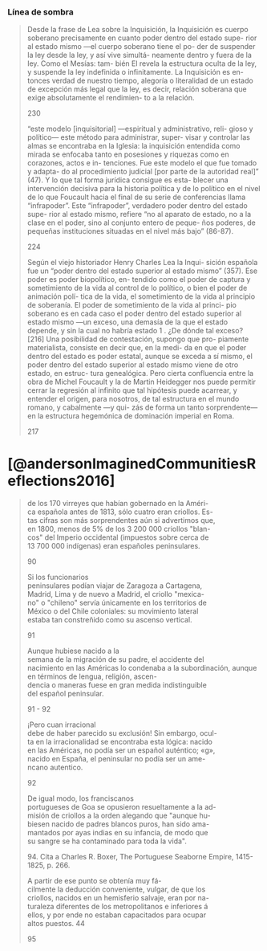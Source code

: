 ### Línea de sombra

> Desde la frase de Lea sobre la Inquisición, la Inquisición es cuerpo soberano precisamente en cuanto poder dentro del estado supe- rior al estado mismo —el cuerpo soberano tiene el po- der de suspender la ley desde la ley, y así vive simultá- neamente dentro y fuera de la ley. Como el Mesías: tam- bién El revela la estructura oculta de la ley, y suspende la ley indefinida o infinitamente. La Inquisición es en- tonces verdad de nuestro tiempo, alegoría o literalidad de un estado de excepción más legal que la ley, es decir, relación soberana que exige absolutamente el rendimien- to a la relación.
> 
> 230
> 
> “este modelo \[inquisitorial\] —espiritual y administrativo, reli- gioso y político— este método para administrar, super- visar y controlar las almas se encontraba en la Iglesia: la inquisición entendida como mirada se enfocaba tanto en posesiones y riquezas como en corazones, actos e in- tenciones. Fue este modelo el que fue tomado y adapta- do al procedimiento judicial \[por parte de la autoridad real\]” (47). Y lo que tal forma jurídica consigue es esta- blecer una intervención decisiva para la historia política y de lo político en el nivel de lo que Foucault hacia el final de su serie de conferencias llama “infrapoder”. Este “infrapoder”, verdadero poder dentro del estado supe- rior al estado mismo, refiere “no al aparato de estado, no a la clase en el poder, sino al conjunto entero de peque- ños poderes, de pequeñas instituciones situadas en el nivel más bajo” (86-87).
> 
> 224
> 
> Según el viejo historiador Henry Charles Lea la Inqui- sición española fue un “poder dentro del estado superior al estado mismo” (357). Ese poder es poder biopolítico, en- tendido como el poder de captura y sometimiento de la vida al control de lo político, o bien el poder de animación polí- tica de la vida, el sometimiento de la vida al principio de soberanía. El poder de sometimiento de la vida al princi- pio soberano es en cada caso el poder dentro del estado superior al estado mismo —un exceso, una demasía de la que el estado depende, y sin la cual no habría estado 1 . ¿De dónde tal exceso? \[216\] Una posibilidad de contestación, supongo que pro- piamente materialista, consiste en decir que, en la medi- da en que el poder dentro del estado es poder estatal, aunque se exceda a sí mismo, el poder dentro del estado superior al estado mismo viene de otro estado, en estruc- tura genealógica. Pero cierta confluencia entre la obra de Michel Foucault y la de Martin Heidegger nos puede permitir cerrar la regresión al infinito que tal hipótesis puede acarrear, y entender el origen, para nosotros, de tal estructura en el mundo romano, y cabalmente —y qui- zás de forma un tanto sorprendente— en la estructura hegemónica de dominación imperial en Roma.
> 
> 217


# [@andersonImaginedCommunitiesReflections2016]

> de los 170 virreyes que habían gobernado en la Améri-  
> ca española antes de 1813, sólo cuatro eran criollos. Es-  
> tas cifras son más sorprendentes aún si advertimos que,  
> en 1800, menos de 5% de los 3 200 000 criollos "blan-  
> cos" del Imperio occidental (impuestos sobre cerca de  
> 13 700 000 indígenas) eran españoles peninsulares.
> 
> 90
> 
> Si los funcionarios  
> peninsulares podían viajar de Zaragoza a Cartagena,  
> Madrid, Lima y de nuevo a Madrid, el criollo "mexica-  
> no" o "chileno" servía únicamente en los territorios de  
> México o del Chile coloniales: su movimiento lateral  
> estaba tan constreñido como su ascenso vertical.
> 
> 91
> 
> Aunque hubiese nacido a la  
> semana de la migración de su padre, el accidente del  
> nacimiento en las Américas lo condenaba a la subordinación, aunque en términos de lengua, religión, ascen-  
> dencia o maneras fuese en gran medida indistinguible  
> del español peninsular.
> 
> 91 - 92
> 
> ¡Pero cuan irracional  
> debe de haber parecido su exclusión! Sin embargo, ocul-  
> ta en la irracionalidad se encontraba esta lógica: nacido  
> en las Américas, no podía ser un español auténtico; «g»,  
> nacido en España, el peninsular no podía ser un ame-  
> ncano autentico.
> 
> 92
> 
> De igual modo, los franciscanos  
> portugueses de Goa se opusieron resueltamente a la ad-  
> misión de criollos a la orden alegando que "aunque hu-  
> biesen nacido de padres blancos puros, han sido ama-  
> mantados por ayas indias en su infancia, de modo que  
> su sangre se ha contaminado para toda la vida".
> 
> 94\. Cita a Charles R. Boxer, The Portuguese Seaborne Empire, 1415-1825, p. 266.
> 
> A partir de ese punto se obtenía muy fá-  
> cilmente la deducción conveniente, vulgar, de que los  
> criollos, nacidos en un hemisferio salvaje, eran por na-  
> turaleza diferentes de los metropolitanos e inferiores á  
> ellos, y por ende no estaban capacitados para ocupar  
> altos puestos. 44
> 
> 95


